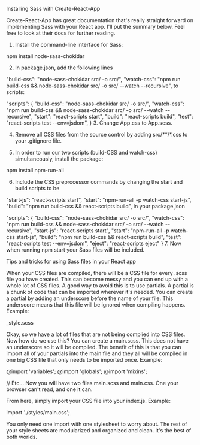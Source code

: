 Installing Sass with Create-React-App

Create-React-App has great documentation that's really straight forward on implementing Sass with your React app. I'll put the summary below. Feel free to look at their docs for further reading.

1. Install the command-line interface for Sass:

npm install node-sass-chokidar

2. In package.json, add the following lines

"build-css": "node-sass-chokidar src/ -o src/",
"watch-css": "npm run build-css && node-sass-chokidar src/ -o src/ --watch --recursive",
to scripts:

"scripts": {
  "build-css": "node-sass-chokidar src/ -o src/",
  "watch-css": "npm run build-css && node-sass-chokidar src/ -o src/ --watch --recursive",
  "start": "react-scripts start",
  "build": "react-scripts build",
  "test": "react-scripts test --env=jsdom",
}
3. Change App.css to App.scss.

4. Remove all CSS files from the source control by adding src/**/*.css to your .gitignore file.

5. In order to run our two scripts (build-CSS and watch-css) simultaneously, install the package:

npm install npm-run-all

6. Include the CSS preprocessor commands by changing the start and build scripts to be

"start-js": "react-scripts start",
"start": "npm-run-all -p watch-css start-js",
"build": "npm run build-css && react-scripts build",
in your package.json

"scripts": {
  "build-css": "node-sass-chokidar src/ -o src/",
  "watch-css": "npm run build-css && node-sass-chokidar src/ -o src/ --watch --recursive",
  "start-js": "react-scripts start",
  "start": "npm-run-all -p watch-css start-js",
  "build": "npm run build-css && react-scripts build",
  "test": "react-scripts test --env=jsdom",
  "eject": "react-scripts eject"
}
7. Now when running npm start your Sass files will be included.

Tips and tricks for using Sass files in your React app

When your CSS files are compiled, there will be a CSS file for every .scss file you have created. This can become messy and you can end up with a whole lot of CSS files. A good way to avoid this is to use partials. A partial is a chunk of code that can be imported wherever it's needed. You can create a partial by adding an underscore before the name of your file. This underscore means that this file will be ignored when compiling happens. Example:

_style.scss

Okay, so we have a lot of files that are not being complied into CSS files. Now how do we use this? You can create a main.scss. This does not have an underscore so it will be compiled. The benefit of this is that you can import all of your partials into the main file and they all will be compiled in one big CSS file that only needs to be imported once. Example:

@import 'variables';
@import 'globals';
@import 'mixins';

// Etc...
Now you will have two files main.scss and main.css. One your browser can't read, and one it can.

From here, simply import your CSS file into your index.js. Example:

import './styles/main.css';

You only need one import with one stylesheet to worry about. The rest of your style sheets are modularized and organized and clean. It's the best of both worlds.